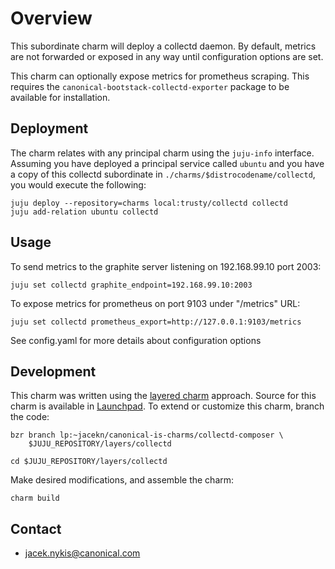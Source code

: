 # Overview

This subordinate charm will deploy a collectd daemon. By default, metrics are
not forwarded or exposed in any way until configuration options are set.

This charm can optionally expose metrics for prometheus scraping.
This requires the `canonical-bootstack-collectd-exporter` package to
be available for installation.


## Deployment

The charm relates with any principal charm using the `juju-info` interface.
Assuming you have deployed a principal service called `ubuntu` and you have a
copy of this collectd subordinate in `./charms/$distrocodename/collectd`,
you would execute the following:

    juju deploy --repository=charms local:trusty/collectd collectd
    juju add-relation ubuntu collectd


## Usage

To send metrics to the graphite server listening on 192.168.99.10 port 2003:

    juju set collectd graphite_endpoint=192.168.99.10:2003

To expose metrics for prometheus on port 9103 under "/metrics" URL:

    juju set collectd prometheus_export=http://127.0.0.1:9103/metrics

See config.yaml for more details about configuration options


## Development

This charm was written using the
[layered charm](https://jujucharms.com/docs/devel/developer-getting-started)
approach. Source for this charm is available in
[Launchpad](https://code.launchpad.net/~jacekn/canonical-is-charms/collectd-composer).
To extend or customize this charm, branch the code:

    bzr branch lp:~jacekn/canonical-is-charms/collectd-composer \
        $JUJU_REPOSITORY/layers/collectd

    cd $JUJU_REPOSITORY/layers/collectd

Make desired modifications, and assemble the charm:

    charm build


## Contact

- <jacek.nykis@canonical.com>
